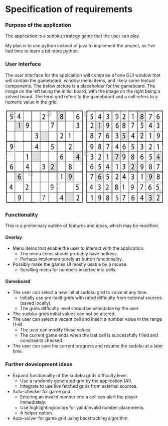 # Specification of requirements

### Purpose of the application

The application is a sudoku strategy game that the user can play. 

My plan is to use python instead of java to implement the project, as I've had time to learn a bit more python.

### User interface

The user interface for the applciation will comprise of one GUI window that will contain the gameboard, window menu items, and likely some textual components. The below picture is a placeholder for the gameboard. The image on the left being the initial board, with the image on the right being a solved board. The term grid refers to the gameboard and a cell refers to a numeric value in the grid.

<img src="./kuvat/sudoku.jpg" width="600" height="300" />

### Functionality

This is a preliminary outline of features and ideas, which may be modified.

#### Overlay
 
- Menu items that enable the user to interact with the application. 
  - The menu items should probably have hotkeys. 
  - Perhaps implement purely as button functionality.
- Possibly make the games UI mostly usable by a mouse.
  - Scrolling menu for numbers inserted into cells.
  
#### Gameboard

- The user can select a new initial sudoku grid to solve at any time.
  - Initially use pre-built grids with rated difficulty from external sources (saved locally).
  - The grids difficulty level should be selectable by the user.
- The sudoku grids initial values can not be altered.
- The user can select a vacant cell and insert a number value in the range (1-9).
  - The user can modify these values.
  - The current game ends when the last cell is successfully filled and constraints checked. 
- The user can save his current progress and resume the sudoku at a later time. 

### Further development ideas

- Expand functionality of the sudoku grids difficulty level.
  - Use a randomly generated grid by the application (AI).
  - Integrate to use live fetched grids from external sources.
- Auto-checker for game grid.
  - Entering an invalid number into a cell can alert the player immediately.
  - Use highlighting/colors for valid/invalid number placements.
  - A helper option.
- Auto-solver for game grid using backtracking algorithm.

